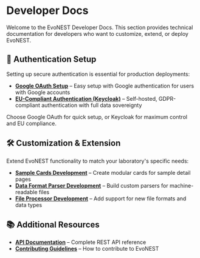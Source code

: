 # Developer Docs

Welcome to the EvoNEST Developer Docs. This section provides technical documentation for developers who want to customize, extend, or deploy EvoNEST.

## 🔐 Authentication Setup

Setting up secure authentication is essential for production deployments:

- **[Google OAuth Setup](./auth-google.md)** – Easy setup with Google authentication for users with Google accounts
- **[EU-Compliant Authentication (Keycloak)](./auth-eu-compliant.md)** – Self-hosted, GDPR-compliant authentication with full data sovereignty

Choose Google OAuth for quick setup, or Keycloak for maximum control and EU compliance.

## 🛠️ Customization & Extension

Extend EvoNEST functionality to match your laboratory's specific needs:

- **[Sample Cards Development](./component-development.md)** – Create modular cards for sample detail pages
- **[Data Format Parser Development](./data-format-parser-development.md)** – Build custom parsers for machine-readable files
- **[File Processor Development](./file-processor-development.md)** – Add support for new file formats and data types

## 📚 Additional Resources

- **[API Documentation](/api-docs/)** – Complete REST API reference
- **[Contributing Guidelines](https://github.com/daniele-liprandi/EvoNEST-backbone/blob/main/CONTRIBUTING.md)** – How to contribute to EvoNEST


